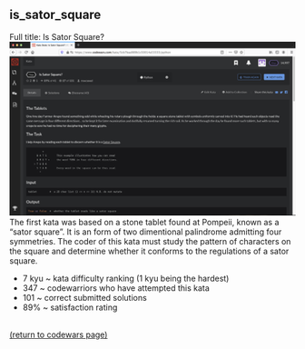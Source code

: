 ## is_sator_square
Full title: Is Sator Square?
<img src="images/is_sator_square_screen_shot.png?raw=true"/>
<br>
The first kata was based on a stone tablet found at Pompeii, known as a “sator square”. It is an form of two dimentional palindrome admitting four symmetries. The coder of this kata must study the pattern of characters on the square and determine whether it conforms to the regulations of a sator square.
<br>
* 7 kyu ~ kata difficulty ranking (1 kyu being the hardest)
* 347 ~ codewarriors who have attempted this kata
* 101 ~ correct submitted solutions
* 89% ~ satisfaction rating
<br>
<a href="https://rowcased.github.io/alternate_page.html#creator">(return to codewars page)</a>
